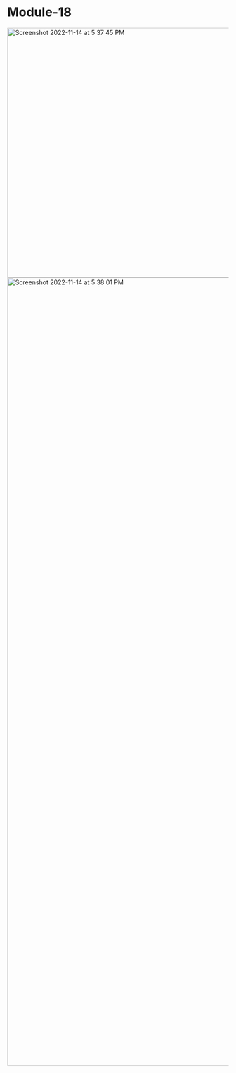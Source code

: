 # Module-18
<img width="569" alt="Screenshot 2022-11-14 at 5 37 45 PM" src="https://user-images.githubusercontent.com/107457125/201656917-374960c3-feca-477e-9e40-dd43ed150660.png">
<img width="1796" alt="Screenshot 2022-11-14 at 5 38 01 PM" src="https://user-images.githubusercontent.com/107457125/201656959-18b7d437-b01e-498a-9eb6-7ed371c0f304.png">
